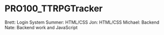 # PRO100_TTRPGTracker

Brett: Login System
Summer: HTML/CSS
Jon: HTML/CSS
Michael: Backend
Nate: Backend work and JavaScript
